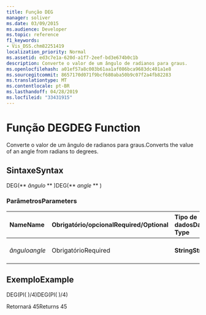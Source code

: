 ```yaml
---
title: Função DEG
manager: soliver
ms.date: 03/09/2015
ms.audience: Developer
ms.topic: reference
f1_keywords:
- Vis_DSS.chm82251419
localization_priority: Normal
ms.assetid: ed3c7e1a-620d-a1f7-2eef-bd3e674b0c1b
description: Converte o valor de um ângulo de radianos para graus.
ms.openlocfilehash: a01ef57a8c003b61aa1af086bca9683dc401a1e8
ms.sourcegitcommit: 8657170d071f9bcf680aba50b9c07f2a4fb82283
ms.translationtype: MT
ms.contentlocale: pt-BR
ms.lasthandoff: 04/28/2019
ms.locfileid: "33431915"
---
```

# <a name="deg-function"></a><span data-ttu-id="de394-103">Função DEG</span><span class="sxs-lookup"><span data-stu-id="de394-103">DEG Function</span></span>

<span data-ttu-id="de394-104">Converte o valor de um ângulo de radianos para graus.</span><span class="sxs-lookup"><span data-stu-id="de394-104">Converts the value of an angle from radians to degrees.</span></span>
  
## <a name="syntax"></a><span data-ttu-id="de394-105">Sintaxe</span><span class="sxs-lookup"><span data-stu-id="de394-105">Syntax</span></span>

<span data-ttu-id="de394-106">DEG(\*\* *ângulo* \*\* )</span><span class="sxs-lookup"><span data-stu-id="de394-106">DEG(\*\* *angle* \*\* )</span></span> 
  
### <a name="parameters"></a><span data-ttu-id="de394-107">Parâmetros</span><span class="sxs-lookup"><span data-stu-id="de394-107">Parameters</span></span>

|<span data-ttu-id="de394-108">**Name**</span><span class="sxs-lookup"><span data-stu-id="de394-108">**Name**</span></span>|<span data-ttu-id="de394-109">**Obrigatório/opcional**</span><span class="sxs-lookup"><span data-stu-id="de394-109">**Required/Optional**</span></span>|<span data-ttu-id="de394-110">**Tipo de dados**</span><span class="sxs-lookup"><span data-stu-id="de394-110">**Data Type**</span></span>|<span data-ttu-id="de394-111">**Descrição**</span><span class="sxs-lookup"><span data-stu-id="de394-111">**Description**</span></span>|
|:-----|:-----|:-----|:-----|
| <span data-ttu-id="de394-112">_ângulo_</span><span class="sxs-lookup"><span data-stu-id="de394-112">_angle_</span></span> <br/> |<span data-ttu-id="de394-113">Obrigatório</span><span class="sxs-lookup"><span data-stu-id="de394-113">Required</span></span>  <br/> |<span data-ttu-id="de394-114">**String**</span><span class="sxs-lookup"><span data-stu-id="de394-114">**String**</span></span> <br/> |<span data-ttu-id="de394-115">O valor do ângulo em radianos.</span><span class="sxs-lookup"><span data-stu-id="de394-115">The value of the angle in radians.</span></span>  <br/> |
   
## <a name="example"></a><span data-ttu-id="de394-116">Exemplo</span><span class="sxs-lookup"><span data-stu-id="de394-116">Example</span></span>

<span data-ttu-id="de394-117">DEG(PI( )/4)</span><span class="sxs-lookup"><span data-stu-id="de394-117">DEG(PI( )/4)</span></span> 
  
<span data-ttu-id="de394-118">Retornará 45</span><span class="sxs-lookup"><span data-stu-id="de394-118">Returns 45</span></span> 
  

